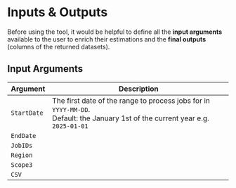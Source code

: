 # Inputs & Outputs

Before using the tool, it would be helpful to define all the **input arguments** available to the user to enrich their estimations and the **final outputs** (columns of the returned datasets).

## Input Arguments 

| Argument            | Description                                                                     |
|---------------------|---------------------------------------------------------------------------------|
| `StartDate`         | The first date of the range to process jobs for in `YYYY-MM-DD`.  <br>   Default: the January 1st of the current year e.g. `2025-01-01`      |
| `EndDate`           |                                                                                 |
| `JobIDs`            |                                                                                 |
| `Region`            |                                                                                 |
| `Scope3`            |                                                                                 |
| `CSV`               |                                                                                 |